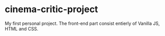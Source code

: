 # cinema-critic-project
My first personal project. The front-end part consist entierly of Vanilla JS, HTML and CSS.
